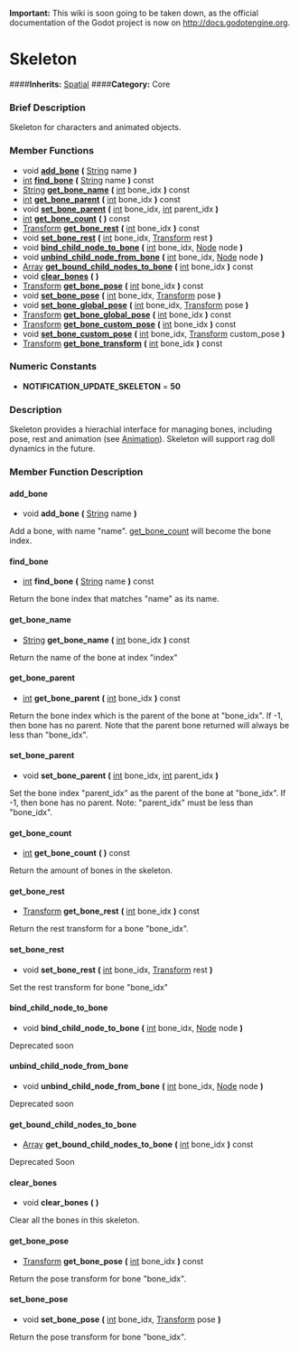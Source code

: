 **Important:** This wiki is soon going to be taken down, as the official documentation of the Godot project is now on http://docs.godotengine.org.

#  Skeleton  
####**Inherits:** [Spatial](class_spatial)
####**Category:** Core

###  Brief Description  
Skeleton for characters and animated objects.

###  Member Functions 
  * void  **[add&#95;bone](#add_bone)**  **(** [String](class_string) name  **)**
  * [int](class_int)  **[find&#95;bone](#find_bone)**  **(** [String](class_string) name  **)** const
  * [String](class_string)  **[get&#95;bone&#95;name](#get_bone_name)**  **(** [int](class_int) bone_idx  **)** const
  * [int](class_int)  **[get&#95;bone&#95;parent](#get_bone_parent)**  **(** [int](class_int) bone_idx  **)** const
  * void  **[set&#95;bone&#95;parent](#set_bone_parent)**  **(** [int](class_int) bone_idx, [int](class_int) parent_idx  **)**
  * [int](class_int)  **[get&#95;bone&#95;count](#get_bone_count)**  **(** **)** const
  * [Transform](class_transform)  **[get&#95;bone&#95;rest](#get_bone_rest)**  **(** [int](class_int) bone_idx  **)** const
  * void  **[set&#95;bone&#95;rest](#set_bone_rest)**  **(** [int](class_int) bone_idx, [Transform](class_transform) rest  **)**
  * void  **[bind&#95;child&#95;node&#95;to&#95;bone](#bind_child_node_to_bone)**  **(** [int](class_int) bone_idx, [Node](class_node) node  **)**
  * void  **[unbind&#95;child&#95;node&#95;from&#95;bone](#unbind_child_node_from_bone)**  **(** [int](class_int) bone_idx, [Node](class_node) node  **)**
  * [Array](class_array)  **[get&#95;bound&#95;child&#95;nodes&#95;to&#95;bone](#get_bound_child_nodes_to_bone)**  **(** [int](class_int) bone_idx  **)** const
  * void  **[clear&#95;bones](#clear_bones)**  **(** **)**
  * [Transform](class_transform)  **[get&#95;bone&#95;pose](#get_bone_pose)**  **(** [int](class_int) bone_idx  **)** const
  * void  **[set&#95;bone&#95;pose](#set_bone_pose)**  **(** [int](class_int) bone_idx, [Transform](class_transform) pose  **)**
  * void  **[set&#95;bone&#95;global&#95;pose](#set_bone_global_pose)**  **(** [int](class_int) bone_idx, [Transform](class_transform) pose  **)**
  * [Transform](class_transform)  **[get&#95;bone&#95;global&#95;pose](#get_bone_global_pose)**  **(** [int](class_int) bone_idx  **)** const
  * [Transform](class_transform)  **[get&#95;bone&#95;custom&#95;pose](#get_bone_custom_pose)**  **(** [int](class_int) bone_idx  **)** const
  * void  **[set&#95;bone&#95;custom&#95;pose](#set_bone_custom_pose)**  **(** [int](class_int) bone_idx, [Transform](class_transform) custom_pose  **)**
  * [Transform](class_transform)  **[get&#95;bone&#95;transform](#get_bone_transform)**  **(** [int](class_int) bone_idx  **)** const

###  Numeric Constants  
  * **NOTIFICATION_UPDATE_SKELETON** = **50**

###  Description  
Skeleton provides a hierachial interface for managing bones, including pose, rest and animation (see [Animation](class_animation)). Skeleton will support rag doll dynamics in the future.

###  Member Function Description  

#### <a name="add_bone">add_bone</a>
  * void  **add&#95;bone**  **(** [String](class_string) name  **)**

Add a bone, with name "name". [get&#95;bone&#95;count](#get_bone_count) will become the bone index.

#### <a name="find_bone">find_bone</a>
  * [int](class_int)  **find&#95;bone**  **(** [String](class_string) name  **)** const

Return the bone index that matches "name" as its name.

#### <a name="get_bone_name">get_bone_name</a>
  * [String](class_string)  **get&#95;bone&#95;name**  **(** [int](class_int) bone_idx  **)** const

Return the name of the bone at index "index"

#### <a name="get_bone_parent">get_bone_parent</a>
  * [int](class_int)  **get&#95;bone&#95;parent**  **(** [int](class_int) bone_idx  **)** const

Return the bone index which is the parent of the bone at "bone_idx". If -1, then bone has no parent. Note that the parent bone returned will always be less than "bone_idx".

#### <a name="set_bone_parent">set_bone_parent</a>
  * void  **set&#95;bone&#95;parent**  **(** [int](class_int) bone_idx, [int](class_int) parent_idx  **)**

Set the bone index "parent_idx" as the parent of the bone at "bone_idx". If -1, then bone has no parent. Note: "parent_idx" must be less than "bone_idx".

#### <a name="get_bone_count">get_bone_count</a>
  * [int](class_int)  **get&#95;bone&#95;count**  **(** **)** const

Return the amount of bones in the skeleton.

#### <a name="get_bone_rest">get_bone_rest</a>
  * [Transform](class_transform)  **get&#95;bone&#95;rest**  **(** [int](class_int) bone_idx  **)** const

Return the rest transform for a bone "bone_idx".

#### <a name="set_bone_rest">set_bone_rest</a>
  * void  **set&#95;bone&#95;rest**  **(** [int](class_int) bone_idx, [Transform](class_transform) rest  **)**

Set the rest transform for bone "bone_idx"

#### <a name="bind_child_node_to_bone">bind_child_node_to_bone</a>
  * void  **bind&#95;child&#95;node&#95;to&#95;bone**  **(** [int](class_int) bone_idx, [Node](class_node) node  **)**

Deprecated soon

#### <a name="unbind_child_node_from_bone">unbind_child_node_from_bone</a>
  * void  **unbind&#95;child&#95;node&#95;from&#95;bone**  **(** [int](class_int) bone_idx, [Node](class_node) node  **)**

Deprecated soon

#### <a name="get_bound_child_nodes_to_bone">get_bound_child_nodes_to_bone</a>
  * [Array](class_array)  **get&#95;bound&#95;child&#95;nodes&#95;to&#95;bone**  **(** [int](class_int) bone_idx  **)** const

Deprecated Soon

#### <a name="clear_bones">clear_bones</a>
  * void  **clear&#95;bones**  **(** **)**

Clear all the bones in this skeleton.

#### <a name="get_bone_pose">get_bone_pose</a>
  * [Transform](class_transform)  **get&#95;bone&#95;pose**  **(** [int](class_int) bone_idx  **)** const

Return the pose transform for bone "bone_idx".

#### <a name="set_bone_pose">set_bone_pose</a>
  * void  **set&#95;bone&#95;pose**  **(** [int](class_int) bone_idx, [Transform](class_transform) pose  **)**

Return the pose transform for bone "bone_idx".
